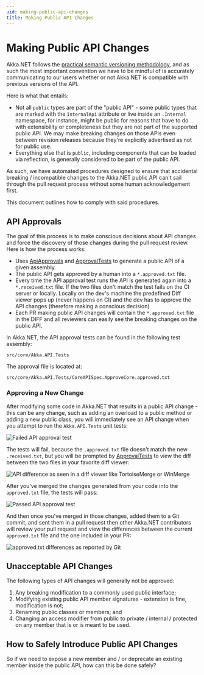 ```yaml
---
uid: making-public-api-changes
title: Making Public API Changes
---
```


# Making Public API Changes
Akka.NET follows the [practical semantic versioning methodology](https://aaronstannard.com/oss-semver/), and as such the most important convention we have to be mindful of is accurately communicating to our users whether or not Akka.NET is compatible with previous versions of the API.

Here is what that entails:

* Not all `public` types are part of the "public API" - some public types that are marked with the `InternalApi` attribute or live inside an `.Internal` namespace, for instance, might be public for reasons that have to do with extensibility or completeness but they are not part of the supported public API. We may make breaking changes on those APIs even between revision releases because they're explicitly advertised as not for public use.
* Everything else that is `public`, including components that can be loaded via reflection, is generally considered to be part of the public API.

As such, we have automated procedures designed to ensure that accidental breaking / incompatible changes to the Akka.NET public API can't sail through the pull request process without some human acknowledgement first.

This document outlines how to comply with said procedures.

## API Approvals

The goal of this process is to make conscious decisions about API changes and force the discovery of those changes during the pull request review. Here is how the process works:

* Uses [ApiApprovals](http://jake.ginnivan.net/apiapprover/) and [ApprovalTests](https://github.com/approvals/ApprovalTests.Net) to generate a public API of a given assembly.
* The public API gets approved by a human into a `*.approved.txt` file.
* Every time the API approval test runs the API is generated again into a `*.received.txt` file. If the two files don't match the test fails on the CI server or locally. Locally on the dev's machine the predefined Diff viewer pops up (never happens on CI) and the dev has to approve the API changes (therefore making a conscious decision)
* Each PR making public API changes will contain the `*.approved.txt` file in the DIFF and all reviewers can easily see the breaking changes on the public API.

In Akka.NET, the API approval tests can be found in the following test assembly:

    src/core/Akka.API.Tests

The approval file is located at:

    src/core/Akka.API.Tests/CoreAPISpec.ApproveCore.approved.txt

### Approving a New Change

After modifying some code in Akka.NET that results in a public API change - this can be any change, such as adding an overload to a public method or adding a new public class, you will immediately see an API change when you attempt to run the `Akka.API.Tests` unit tests:

![Failed API approval test](~/images/api-diff-fail.png)

The tests will fail, because the `.approved.txt` file doesn't match the new `.received.txt`, but you will be prompted by [ApprovalTests](https://github.com/approvals/ApprovalTests.Net) to view the diff between the two files in your favorite diff viewer:

![API difference as seen in a diff viewer like TortoiseMerge or WinMerge](~/images/api-diff-viewer.png)

After you've merged the changes generated from your code into the `approved.txt` file, the tests will pass:

![Passed API approval test](~/images/api-diff-approve.png)

And then once you've merged in those changes, added them to a Git commit, and sent them in a pull request then other Akka.NET contributors will review your pull request and view the differences between the current `approved.txt` file and the one included in your PR:

![approved.txt differences as reported by Git](~/images/diff-results.png)

## Unacceptable API Changes

The following types of API changes will generally not be approved:

1. Any breaking modification to a commonly used public interface;
2. Modifying existing public API member signatures - extension is fine, modification is not;
3. Renaming public classes or members; and
4. Changing an access modifier from public to private / internal / protected on any member that is or is meant to be used.

## How to Safely Introduce Public API Changes
So if we need to expose a new member and / or deprecate an existing member inside the public API, how can this be done safely?